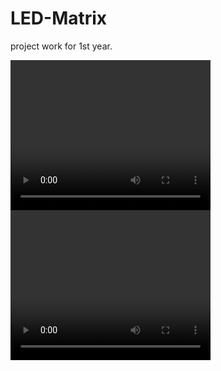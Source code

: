 # LED-Matrix
project work for 1st year.
<div class="videos" style="margin-left=40px;">
<video width="320" height="240" controls>
  <source src="clock.mp4" type="video/mp4">
Your browser does not support the video tag.
</video><br>
<video width="320" height="240" controls>
  <source src="cartoon.mp4" type="video/mp4">
Your browser does not support the video tag.
</video></div>


